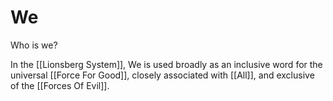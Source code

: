 # We

Who is we? 

In the [[Lionsberg System]], We is used broadly as an inclusive word for the universal [[Force For Good]], closely associated with [[All]], and exclusive of the [[Forces Of Evil]]. 
